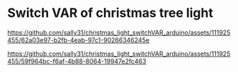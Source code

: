 # Switch VAR of christmas tree light




https://github.com/sally31/christmas_light_switchVAR_arduino/assets/111925455/62a03e97-b2fb-4eab-97c1-90266346245e




https://github.com/sally31/christmas_light_switchVAR_arduino/assets/111925455/59f964bc-f6af-4b88-8064-19947e2fc463





